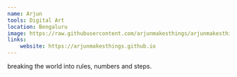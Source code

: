 ```yaml
---
name: Arjun
tools: Digital Art
location: Bengaluru
image: https://raw.githubusercontent.com/arjunmakesthings/arjunmakesthings.github.io/refs/heads/main/assets/profile-picture.jpg
links:
    website: https://arjunmakesthings.github.io
---
```


breaking the world into rules, numbers and steps. 

